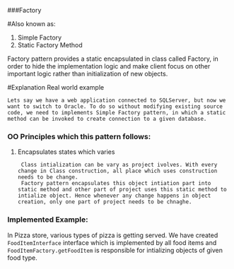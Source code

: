 ###Factory

#Also known as:
1. Simple Factory
2. Static Factory Method

Factory pattern provides a static encapsulated in class called Factory, in order to hide the implementation logic and make client focus on other important logic rather than initialization of new objects.

#Explanation
Real world example

    Lets say we have a web application connected to SQLServer, but now we want to switch to Oracle. To do so without modifying existing source code, we need to implements Simple Factory pattern, in which a static method can be invoked to create connection to a given database.

### OO Principles which this pattern follows:
1. Encapsulates states which varies
        
        Class intialization can be vary as project ivolves. With every change in Class construction, all place which uses construction needs to be change. 
        Factory pattern encapsulates this object intiation part into static method and other part of project uses this static method to intialize object. Hence whenever any change happens in object creation, only one part of project needs to be chnaghe.
     
### Implemented Example:

In Pizza store, various types of pizza is getting served. We have created `FoodItemInterface` interface which is implemented by all food items and `FoodItemFactory.getFoodItem` is responsible for intializing objects of given food type. 
   
    
